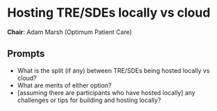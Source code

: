 # Hosting TRE/SDEs locally vs cloud
**Chair**: Adam Marsh (Optimum Patient Care)

## Prompts
- What is the split (if any) between TRE/SDEs being hosted locally vs cloud?
- What are merits of either option?
- [assuming there are participants who have hosted locally] any challenges or tips for building and hosting locally?